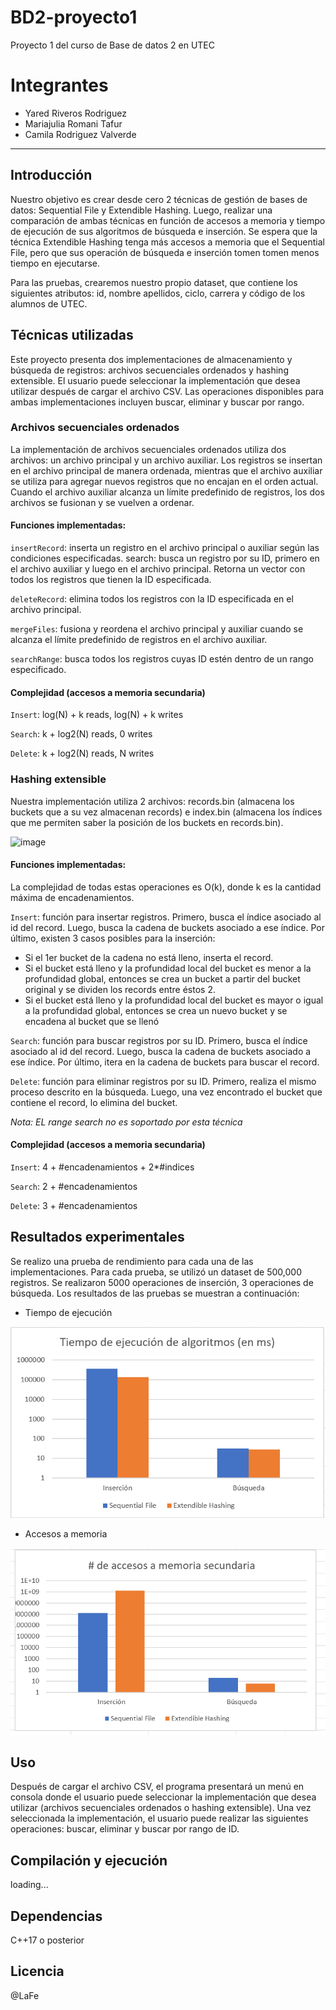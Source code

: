 # BD2-proyecto1
Proyecto 1 del curso de Base de datos 2 en UTEC

# Integrantes

* Yared Riveros Rodriguez
* Mariajulia Romani Tafur
* Camila Rodriguez Valverde

---

## Introducción
Nuestro objetivo es crear desde cero 2 técnicas de gestión de bases de datos: Sequential File y Extendible Hashing. Luego, realizar una comparación de ambas técnicas en función de accesos a memoria y tiempo de ejecución de sus algoritmos de búsqueda e inserción. Se espera que la técnica Extendible Hashing tenga más accesos a memoria que el Sequential File, pero que sus operación de búsqueda e inserción tomen tomen menos tiempo en ejecutarse.

Para las pruebas, crearemos nuestro propio dataset, que contiene los siguientes atributos: id, nombre apellidos, ciclo, carrera y código de los alumnos de UTEC.

## Técnicas utilizadas

Este proyecto presenta dos implementaciones de almacenamiento y búsqueda de registros: archivos secuenciales ordenados y hashing extensible. El usuario puede seleccionar la implementación que desea utilizar después de cargar el archivo CSV. Las operaciones disponibles para ambas implementaciones incluyen buscar, eliminar y buscar por rango.

### Archivos secuenciales ordenados

La implementación de archivos secuenciales ordenados utiliza dos archivos: un archivo principal y un archivo auxiliar. Los registros se insertan en el archivo principal de manera ordenada, mientras que el archivo auxiliar se utiliza para agregar nuevos registros que no encajan en el orden actual. Cuando el archivo auxiliar alcanza un límite predefinido de registros, los dos archivos se fusionan y se vuelven a ordenar.

#### Funciones implementadas:

`insertRecord`: inserta un registro en el archivo principal o auxiliar según las condiciones especificadas.
search: busca un registro por su ID, primero en el archivo auxiliar y luego en el archivo principal. Retorna un vector con todos los registros que tienen la ID especificada.

`deleteRecord`: elimina todos los registros con la ID especificada en el archivo principal.

`mergeFiles`: fusiona y reordena el archivo principal y auxiliar cuando se alcanza el límite predefinido de registros en el archivo auxiliar.

`searchRange`: busca todos los registros cuyas ID estén dentro de un rango especificado.

#### Complejidad (accesos a memoria secundaria)

`Insert`: log(N) + k reads, log(N) + k writes

`Search`:  k + log2(N) reads, 0 writes

`Delete`: k + log2(N) reads, N writes


### Hashing extensible

Nuestra implementación utiliza 2 archivos: records.bin (almacena los buckets que a su vez almacenan records) e index.bin (almacena los índices que me permiten saber la posición de los buckets en records.bin).

![image](https://user-images.githubusercontent.com/83974320/235976654-cfae4ccc-842f-4332-a3c5-d338c28ba435.png)

#### Funciones implementadas:

La complejidad de todas estas operaciones es O(k), donde k es la cantidad máxima de encadenamientos.

`Insert`: función para insertar registros. Primero, busca el índice asociado al id del record. Luego, busca la cadena de buckets asociado a ese índice. Por último, existen 3 casos posibles para la inserción:

- Si el 1er bucket de la cadena no está lleno, inserta el record.
- Si el bucket está lleno y la profundidad local del bucket es menor a la profundidad global, entonces se crea un bucket a partir del bucket original y se dividen los records entre éstos 2.
- Si el bucket está lleno y la profundidad local del bucket es mayor o igual a la profundidad global, entonces se crea un nuevo bucket y se encadena al bucket que se llenó

`Search`: función para buscar registros por su ID. Primero, busca el índice asociado al id del record. Luego, busca la cadena de buckets asociado a ese índice. Por último, itera en la cadena de buckets para buscar el record.

`Delete`: función para eliminar registros por su ID. Primero, realiza el mismo proceso descrito en la búsqueda. Luego, una vez encontrado el bucket que contiene el record, lo elimina del bucket.

*Nota: EL range search no es soportado por esta técnica*

#### Complejidad (accesos a memoria secundaria)

`Insert`: 4 + #encadenamientos + 2*#indices

`Search`: 2 + #encadenamientos 

`Delete`: 3 + #encadenamientos


## Resultados experimentales
Se realizo una prueba de rendimiento para cada una de las implementaciones. Para cada prueba, se utilizó un dataset de 500,000 registros. Se realizaron 5000 operaciones de inserción, 3 operaciones de búsqueda. Los resultados de las pruebas se muestran a continuación:

* Tiempo de ejecución

![imagen2](.\TiempoEjecucionC.png)

* Accesos a memoria 

![imagen3](.\NaccesosC.png)

## Uso

Después de cargar el archivo CSV, el programa presentará un menú  en consola donde el usuario puede seleccionar la implementación que desea utilizar (archivos secuenciales ordenados o hashing extensible). Una vez seleccionada la implementación, el usuario puede realizar las siguientes operaciones: buscar, eliminar y buscar por rango de ID.

## Compilación y ejecución

  loading...

## Dependencias

C++17 o posterior

## Licencia

@LaFe
